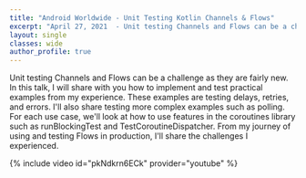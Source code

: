 ```yaml
---
title: "Android Worldwide - Unit Testing Kotlin Channels & Flows"
excerpt: "April 27, 2021  - Unit testing Channels and Flows can be a challenge as they are fairly new. In this talk, I will share with you how to implement and test practical examples from my experience."
layout: single
classes: wide
author_profile: true
---
```


Unit testing Channels and Flows can be a challenge as they are fairly new. In this talk, I will share with you how to implement and test practical examples from my experience. These examples are testing delays, retries, and errors. I'll also share testing more complex examples such as polling. For each use case, we'll look at how to use features in the coroutines library such as runBlockingTest and TestCoroutineDispatcher. From my journey of using and testing Flows in production, I'll share the challenges I experienced.

{% include video id="pkNdkrn6ECk" provider="youtube" %}

<br/>
<br/>

<script async class="speakerdeck-embed" data-id="565904421204407694d0250c4f867ebf" data-ratio="1.77777777777778" src="//speakerdeck.com/assets/embed.js"></script>
